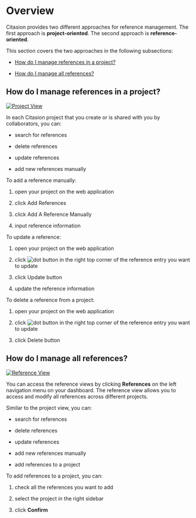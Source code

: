 # Overview    

Citasion provides two different approaches for reference management. The first approach is <strong>project-oriented</strong>. The second approach is <strong>reference-oriented</strong>.    

This section covers the two approaches in the following subsections:    

* [How do I manage references in a project?](#project)    

* [How do I manage all references?](#references)    

<a name='project'></a>    

## How do I manage references in a project?    

<p> <a href='/home'> <img alt='Project View' src='/static/images/docs/projectView.png' /> </a> </p>    

<p> In each Citasion project that you create or is shared with you by collaborators, you can: </p>    

- search for references    

- delete references    

- update references    

- add new references manually    

To add a reference manually:    

1. open your project on the web application    

2. click Add References    

3. click Add A Reference Manually    

4. input reference information    

To update a reference:     

1. open your project on the web application    

2. click <img src='/static/images/support/dot-button.png' alt='dot' /> button in the right top corner of the reference entry you want to update    

3. click Update button    

4. update the reference information    

To delete a reference from a project:     

1. open your project on the web application    

2. click <img src='/static/images/support/dot-button.png' alt='dot' /> button in the right top corner of the reference entry you want to update    

3. click Delete button    

<a name='references'></a>    

## How do I manage all references?    

<p> <a href='/references'> <img alt='Reference View' src='/static/images/docs/referenceView.png' /> </a> </p>     

You can access the reference views by clicking <strong> References</strong> on the left navigation menu on your dashboard. The reference view allows you to access and modify all references across different projects.    

Similar to the project view, you can:    

- search for references    

- delete references    

- update references    

- add new references manually    

- add references to a project    

To add references to a project, you can:    

1. check all the references you want to add    

2. select the project in the right sidebar    

3. click <strong>Confirm</strong>   

